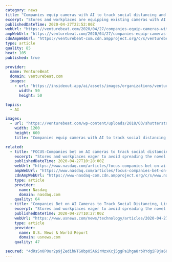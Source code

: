 ```yaml
---
category: news
title: "Companies equip cameras with AI to track social distancing and mask-wearing"
excerpt: "Stores and workplaces are equipping existing cameras with AI software that can track compliance with guidelines like social distancing and mask-wearing."
publishedDateTime: 2020-04-27T22:52:00Z
webUrl: "https://venturebeat.com/2020/04/27/companies-equip-cameras-with-ai-to-track-social-distancing-and-mask-wearing/"
ampWebUrl: "https://venturebeat.com/2020/04/27/companies-equip-cameras-with-ai-to-track-social-distancing-and-mask-wearing/amp/"
cdnAmpWebUrl: "https://venturebeat-com.cdn.ampproject.org/c/s/venturebeat.com/2020/04/27/companies-equip-cameras-with-ai-to-track-social-distancing-and-mask-wearing/amp/"
type: article
quality: 85
heat: 105
published: true

provider:
  name: VentureBeat
  domain: venturebeat.com
  images:
    - url: "https://insideout.app/ai/assets/images/organizations/venturebeat.com-50x50.jpg"
      width: 50
      height: 50

topics:
  - AI

images:
  - url: "https://venturebeat.com/wp-content/uploads/2018/03/shutterstock_731158624-e1576819636533.jpg?fit=1200%2C600&strip=all"
    width: 1200
    height: 600
    title: "Companies equip cameras with AI to track social distancing and mask-wearing"

related:
  - title: "FOCUS-Companies bet on AI cameras to track social distancing, limit liability"
    excerpt: "Stores and workplaces eager to avoid spreading the novel coronavirus are equipping existing security cameras with artificial intelligence software that can track compliance with health guidelines including social distancing and mask-wearing."
    publishedDateTime: 2020-04-27T10:28:00Z
    webUrl: "https://www.nasdaq.com/articles/focus-companies-bet-on-ai-cameras-to-track-social-distancing-limit-liability-2020-04-27"
    ampWebUrl: "https://www.nasdaq.com/articles/focus-companies-bet-on-ai-cameras-to-track-social-distancing-limit-liability-2020-04-27?amp"
    cdnAmpWebUrl: "https://www-nasdaq-com.cdn.ampproject.org/c/s/www.nasdaq.com/articles/focus-companies-bet-on-ai-cameras-to-track-social-distancing-limit-liability-2020-04-27?amp"
    type: article
    provider:
      name: Nasdaq
      domain: nasdaq.com
    quality: 64
  - title: "Companies Bet on AI Cameras to Track Social Distancing, Limit Liability"
    excerpt: "Stores and workplaces eager to avoid spreading the novel coronavirus are equipping existing security cameras with artificial intelligence software that can track compliance with health guidelines including social distancing and mask-wearing."
    publishedDateTime: 2020-04-27T10:27:00Z
    webUrl: "https://www.usnews.com/news/technology/articles/2020-04-27/companies-bet-on-ai-cameras-to-track-social-distancing-limit-liability"
    type: article
    provider:
      name: U.S. News & World Report
      domain: usnews.com
    quality: 47

secured: "4dRsSn0POur2p9jZedihNTG0bp05A6irMzxKcj5ggPa1hga8rbRYdgiF8ja6O91htzQlzyepOJ8AGY/NU6t/cW+OlBzDQsqvrE2qJjaA7NnPZdnmtCEQMfgYKsCpItrjz0vkz5Io5IKSSu4sD3ftCcpjGlw4jZg7djXoNQikLkxA9GyelRYiMnT74kN25ooQqJaSNXE0uLCdVYU4n8qEZbvs5h83wfZZFnu0wppmlsoUwwroV3Y9V2xMfiaOkqBSi50c3b0mxi8CTnMlFyTMgFilXGYq3RQarYSTXHveQw/KOZrfB7We/UTMg/p1Cog1;QWJkoSurZmVB6F1Bz/Q9KA=="
---
```


